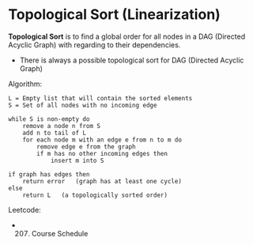 # Topological Sort (Linearization)

**Topological Sort** is to find a global order for all nodes in a DAG (Directed Acyclic Graph) with regarding to their dependencies.

 - There is always a possible topological sort for DAG (Directed Acyclic Graph)

 Algorithm:

```
L = Empty list that will contain the sorted elements
S = Set of all nodes with no incoming edge

while S is non-empty do
    remove a node n from S
    add n to tail of L
    for each node m with an edge e from n to m do
        remove edge e from the graph
        if m has no other incoming edges then
            insert m into S

if graph has edges then
    return error   (graph has at least one cycle)
else 
    return L   (a topologically sorted order)
```


Leetcode: 
- 207. Course Schedule

